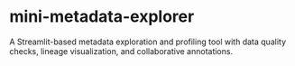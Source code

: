 # mini-metadata-explorer
A Streamlit-based metadata exploration and profiling tool with data quality checks, lineage visualization, and collaborative annotations.
